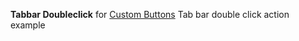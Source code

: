 **Tabbar Doubleclick** for [Custom Buttons](https://addons.mozilla.org/addon/custom-buttons/)
Tab bar double click action example